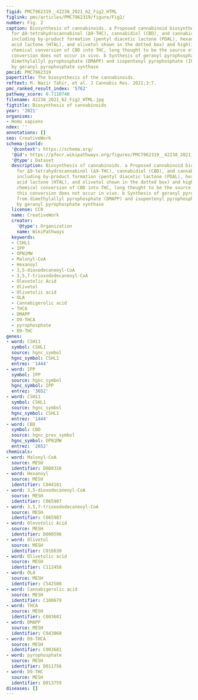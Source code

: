 ```yaml
---
figid: PMC7962319__42238_2021_62_Fig2_HTML
figlink: pmc/articles/PMC7962319/figure/Fig2/
number: Fig. 2
caption: Biosynthesis of cannabinoids. a Proposed cannabinoid biosynthetic pathway
  for Δ9-tetrahydrocannabinol (Δ9-THC), cannabidiol (CBD), and cannabichromene (CBC)
  including by-product formation (pentyl diacetic lactone (PDAL), hexanoyl triacetic
  acid lactone (HTAL), and olivetol shown in the dotted box) and highlighting the
  chemical conversion of CBD into THC, long thought to be the source of THC, but this
  conversion does not occur in vivo. b Synthesis of geranyl pyrophosphate (GPP) from
  dimethylallyl pyrophosphate (DMAPP) and isopentenyl pyrophosphate (IPP) catalyzed
  by geranyl pyrophosphate synthase
pmcid: PMC7962319
papertitle: The biosynthesis of the cannabinoids.
reftext: M. Nazir Tahir, et al. J Cannabis Res. 2021;3:7.
pmc_ranked_result_index: '5762'
pathway_score: 0.7110748
filename: 42238_2021_62_Fig2_HTML.jpg
figtitle: Biosynthesis of cannabinoids
year: '2021'
organisms:
- Homo sapiens
ndex: ''
annotations: []
seo: CreativeWork
schema-jsonld:
  '@context': https://schema.org/
  '@id': https://pfocr.wikipathways.org/figures/PMC7962319__42238_2021_62_Fig2_HTML.html
  '@type': Dataset
  description: Biosynthesis of cannabinoids. a Proposed cannabinoid biosynthetic pathway
    for Δ9-tetrahydrocannabinol (Δ9-THC), cannabidiol (CBD), and cannabichromene (CBC)
    including by-product formation (pentyl diacetic lactone (PDAL), hexanoyl triacetic
    acid lactone (HTAL), and olivetol shown in the dotted box) and highlighting the
    chemical conversion of CBD into THC, long thought to be the source of THC, but
    this conversion does not occur in vivo. b Synthesis of geranyl pyrophosphate (GPP)
    from dimethylallyl pyrophosphate (DMAPP) and isopentenyl pyrophosphate (IPP) catalyzed
    by geranyl pyrophosphate synthase
  license: CC0
  name: CreativeWork
  creator:
    '@type': Organization
    name: WikiPathways
  keywords:
  - CSHL1
  - IPP
  - OPN1MW
  - Malonyl-CoA
  - Hexanoyl
  - 3,5-dioxodecaneoyl-CoA
  - 3,5,7-trioxododecaneoyl-CoA
  - Olevotolic Acid
  - Olivetol
  - Olivetolic acid
  - OLA
  - Cannabigerolic acid
  - THCA
  - DMAPP
  - D9-THCA
  - pyrophosphate
  - D9-THC
genes:
- word: CSH11
  symbol: CSHL1
  source: hgnc_symbol
  hgnc_symbol: CSHL1
  entrez: '1444'
- word: IPP
  symbol: IPP
  source: hgnc_symbol
  hgnc_symbol: IPP
  entrez: '3652'
- word: CSH11
  symbol: CSHL1
  source: hgnc_symbol
  hgnc_symbol: CSHL1
  entrez: '1444'
- word: CBD
  symbol: CBD
  source: hgnc_prev_symbol
  hgnc_symbol: OPN1MW
  entrez: '2652'
chemicals:
- word: Malonyl-CoA
  source: MESH
  identifier: D008316
- word: Hexanoyl
  source: MESH
  identifier: C044181
- word: 3,5-dioxodecaneoyl-CoA
  source: MESH
  identifier: C065987
- word: 3,5,7-trioxododecaneoyl-CoA
  source: MESH
  identifier: C065987
- word: Olevotolic Acid
  source: MESH
  identifier: D000596
- word: Olivetol
  source: MESH
  identifier: C016630
- word: Olivetolic acid
  source: MESH
  identifier: C112458
- word: OLA
  source: MESH
  identifier: C542500
- word: Cannabigerolic acid
  source: MESH
  identifier: C100679
- word: THCA
  source: MESH
  identifier: C003681
- word: DMAPP
  source: MESH
  identifier: C043060
- word: D9-THCA
  source: MESH
  identifier: C003681
- word: pyrophosphate
  source: MESH
  identifier: D011756
- word: D9-THC
  source: MESH
  identifier: D013759
diseases: []
---
```

